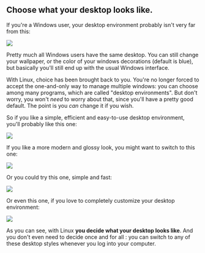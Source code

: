 

<div id="corps">

<h2>Choose what your desktop looks like.</h2>

If you're a Windows user, your desktop environment probably isn't 
very far from this:

<img src="Images/windows_vista.jpg" />

Pretty much all Windows users have the same desktop. You can still 
change your wallpaper, or the color of your windows decorations (default 
is blue), but basically you'll still end up with the usual Windows 
interface.

With Linux, choice has been brought back to you. You're no longer 
forced to accept the one-and-only way to manage multiple windows: you 
can choose among many programs, which are called "desktop environments". But 
don't worry, you won't <i>need</i> to worry about that, since you'll 
have a pretty good default. The point is you <i>can</i> change 
it if you wish.

So if you like a simple, efficient and easy-to-use desktop 
environment, you'll probably like this one:

<img src="Images/ubuntu.jpg"/>

If you like a more modern and glossy look, you might want to switch 
to this one:

<img src="Images/kde.png" />

Or you could try this one, simple and fast:

<img src="Images/xfce.jpg" />

Or even this one, if you love to completely customize your desktop 
environment:

<img src="Images/wm.jpg" />

As you can see, with Linux <b>you decide what your desktop looks 
like</b>. And you don't even need to decide once and for all : you can 
switch to any of these desktop styles whenever you log into your 
computer.

</div>



